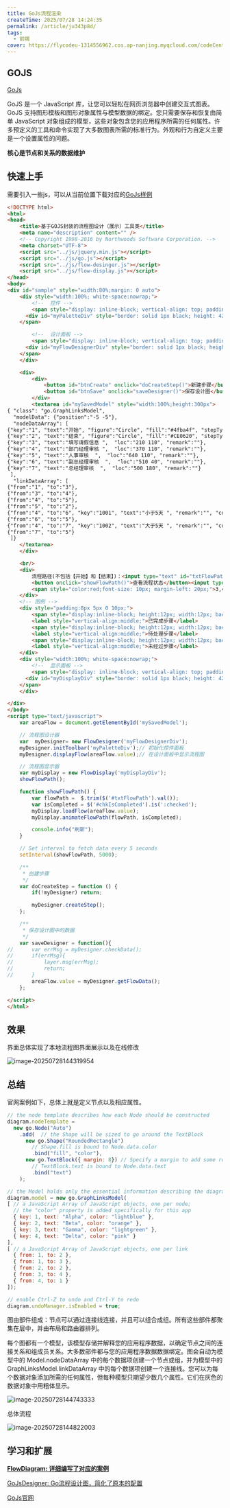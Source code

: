 ```yaml
---
title: GoJs流程渲染
createTime: 2025/07/28 14:24:35
permalink: /article/ju343p8d/
tags:
  - 前端
cover: https://flycodeu-1314556962.cos.ap-nanjing.myqcloud.com/codeCenterImg/image-20250728145634409.png
---
```


## GOJS
[GoJs](https://gojs.net/latest/intro/#SimpleGoJSDiagram)

GoJS 是一个 JavaScript 库，让您可以轻松在网页浏览器中创建交互式图表。GoJS 支持图形模板和图形对象属性与模型数据的绑定。您只需要保存和恢复由简单 JavaScript 对象组成的模型，这些对象包含您的应用程序所需的任何属性。许多预定义的工具和命令实现了大多数图表所需的标准行为。外观和行为自定义主要是一个设置属性的问题。

**核心是节点和关系的数据维护**


## 快速上手
需要引入一些js，可以从当前位置下载对应的[GoJs样例](https://github.com/flycodeu/business-behavior-monitor/tree/master/front)
```html
<!DOCTYPE html>
<html>
<head>
    <title>基于GOJS封装的流程图设计（展示）工具类</title>
    <meta name="description" content="" />
    <!-- Copyright 1998-2016 by Northwoods Software Corporation. -->
    <meta charset="UTF-8">
    <script src="../js/jquery.min.js"></script>
    <script src="../js/go.js"></script>
    <script src="../js/flow-desinger.js"></script>
    <script src="../js/flow-display.js"></script>
</head>
<body>
<div id="sample" style="width:80%;margin: 0 auto">
    <div style="width:100%; white-space:nowrap;">
        <!--  控件 -->
        <span style="display: inline-block; vertical-align: top; padding: 5px; width:110px">
      <div id="myPaletteDiv" style="border: solid 1px black; height: 420px"></div>
    </span>

        <!--  设计面板 -->
        <span style="display: inline-block; vertical-align: top; padding: 5px; width:80%">
      <div id="myFlowDesignerDiv" style="border: solid 1px black; height: 420px"></div>
    </span>
    </div>

    <div>
        <div>
            <button id="btnCreate" onclick="doCreateStep()">新建步骤</button>
            <button id="btnSave" onclick="saveDesigner()">保存设计图</button>
        </div>
        <textarea id="mySavedModel" style="width:100%;height:300px">
{ "class": "go.GraphLinksModel",
  "modelData": {"position":"-5 -5"},
  "nodeDataArray": [
{"key":"1", "text":"开始", "figure":"Circle", "fill":"#4fba4f", "stepType":1, "loc":"90 110"},
{"key":"2", "text":"结束", "figure":"Circle", "fill":"#CE0620", "stepType":4, "loc":"770 110"},
{"key":"3", "text":"填写请假信息 ",  "loc":"210 110", "remark":""},
{"key":"4", "text":"部门经理审核 ",  "loc":"370 110", "remark":""},
{"key":"5", "text":"人事审核  ",  "loc":"640 110", "remark":""},
{"key":"6", "text":"副总经理审核  ",  "loc":"510 40", "remark":""},
{"key":"7", "text":"总经理审核  ",  "loc":"500 180", "remark":""}
 ],
  "linkDataArray": [
{"from":"1", "to":"3"},
{"from":"3", "to":"4"},
{"from":"4", "to":"5"},
{"from":"5", "to":"2"},
{"from":"4", "to":"6", "key":"1001", "text":"小于5天 ", "remark":"", "condition":"Days<5"},
{"from":"6", "to":"5"},
{"from":"4", "to":"7", "key":"1002", "text":"大于5天 ", "remark":"", "condition":"Days>5"},
{"from":"7", "to":"5"}
 ]}
    </textarea>
    </div>

    <br/>
    <div>
        流程路径(不包括【开始】和【结束】)：<input type="text" id="txtFlowPath" placeholder="" value="3,4,6,5"  style="width: 300px;"/>
        <button onclick="showFlowPath()">查看流程状态</button><input type="checkbox" value="已完成流程" id="chkIsCompleted" />流程已结束
        <span style="color:red;font-size: 10px; margin-left: 20px;">3,4,6,5是步骤的id，最后一个步骤为"待处理"或"已完成"的步骤</span>
    </div>
    <!-- 图例 -->
    <div style="padding:8px 5px 0 10px;">
        <span style="display:inline-block; height:12px; width:12px; background:#4fba4f; margin-left:6px; vertical-align:middle;"></span>
        <label style="vertical-align:middle;">已完成步骤</label>
        <span style="display:inline-block; height:12px; width:12px; background:#ff9001; margin-left:6px; vertical-align:middle;"></span>
        <label style="vertical-align:middle;">待处理步骤</label>
        <span style="display:inline-block; height:12px; width:12px; background:#7e7e7f; margin-left:6px; vertical-align:middle;"></span>
        <label style="vertical-align:middle;">未经过步骤</label>
    </div>
    <div style="width:100%; white-space:nowrap;">
        <!--  显示面板 -->
        <span style="display: inline-block; vertical-align: top; padding: 5px; width:80%">
      <div id="myDisplayDiv" style="border: solid 1px black; height: 420px"></div>
    </span>
    </div>

</div>
</body>
<script type="text/javascript">
    var areaFlow = document.getElementById('mySavedModel');

    // 流程图设计器
    var  myDesigner= new FlowDesigner('myFlowDesignerDiv');
    myDesigner.initToolbar('myPaletteDiv');// 初始化控件面板
    myDesigner.displayFlow(areaFlow.value);// 在设计面板中显示流程图

    // 流程图显示器
    var myDisplay = new FlowDisplay('myDisplayDiv');
    showFlowPath();

    function showFlowPath() {
        var flowPath =  $.trim($('#txtFlowPath').val());
        var isCompleted = $('#chkIsCompleted').is(':checked');
        myDisplay.loadFlow(areaFlow.value);
        myDisplay.animateFlowPath(flowPath, isCompleted);

        console.info("刷新");
    }

    // Set interval to fetch data every 5 seconds
    setInterval(showFlowPath, 5000);

    /**
     * 创建步骤
     */
    var doCreateStep = function () {
        if(!myDesigner) return;

        myDesigner.createStep();
    };

    /**
     * 保存设计图中的数据
     */
    var saveDesigner = function(){
//      var errMsg = myDesigner.checkData();
//      if(errMsg){
//          layer.msg(errMsg);
//          return;
//      }
        areaFlow.value = myDesigner.getFlowData();
    };

</script>
</html>
```

## 效果

界面总体实现了本地流程图界面展示以及在线修改

![image-20250728144319954](https://flycodeu-1314556962.cos.ap-nanjing.myqcloud.com/codeCenterImg/image-20250728144319954.png)



## 总结

官网案例如下，总体上就是定义节点以及相应属性。

```js
// the node template describes how each Node should be constructed
diagram.nodeTemplate =
  new go.Node("Auto")
    .add(  // the Shape will be sized to go around the TextBlock
      new go.Shape("RoundedRectangle")
        // Shape.fill is bound to Node.data.color
        .bind("fill", "color"),
      new go.TextBlock({ margin: 8}) // Specify a margin to add some room around the text
        // TextBlock.text is bound to Node.data.text
        .bind("text")
    );

// the Model holds only the essential information describing the diagram
diagram.model = new go.GraphLinksModel(
[ // a JavaScript Array of JavaScript objects, one per node;
  // the "color" property is added specifically for this app
  { key: 1, text: "Alpha", color: "lightblue" },
  { key: 2, text: "Beta", color: "orange" },
  { key: 3, text: "Gamma", color: "lightgreen" },
  { key: 4, text: "Delta", color: "pink" }
],
[ // a JavaScript Array of JavaScript objects, one per link
  { from: 1, to: 2 },
  { from: 1, to: 3 },
  { from: 2, to: 2 },
  { from: 3, to: 4 },
  { from: 4, to: 1 }
]);

// enable Ctrl-Z to undo and Ctrl-Y to redo
diagram.undoManager.isEnabled = true;
```

图由部件组成：节点可以通过连接线连接，并且可以组合成组。所有这些部件都聚集在层中，并由布局和路由器排列。

每个图都有一个模型，该模型存储并解释您的应用程序数据，以确定节点之间的连接关系和组成员关系。大多数部件都与您的应用程序数据数据绑定。图会自动为模型中的 Model.nodeDataArray 中的每个数据项创建一个节点或组，并为模型中的 GraphLinksModel.linkDataArray 中的每个数据项创建一个连接线。您可以为每个数据对象添加所需的任何属性，但每种模型只期望少数几个属性。它们在灰色的数据对象中用粗体显示。

![image-20250728144743333](https://flycodeu-1314556962.cos.ap-nanjing.myqcloud.com/codeCenterImg/image-20250728144743333.png)

总体流程

![image-20250728144822003](https://flycodeu-1314556962.cos.ap-nanjing.myqcloud.com/codeCenterImg/image-20250728144822003.png)

## 学习和扩展

**[FlowDiagram: 详细编写了对应的案例](https://gitee.com/markies/FlowDiagram)**

[GoJsDesigner: Go流程设计图，简化了原本的配置](https://github.com/BoBoooooo/GoJsDesigner?tab=readme-ov-file)

[GoJs官网](https://gojs.net/latest/intro/#SimpleGoJSDiagram)